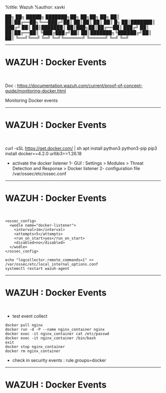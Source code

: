 %title: Wazuh
%author: xavki


██╗    ██╗ █████╗ ███████╗██╗   ██╗██╗  ██╗
██║    ██║██╔══██╗╚══███╔╝██║   ██║██║  ██║
██║ █╗ ██║███████║  ███╔╝ ██║   ██║███████║
██║███╗██║██╔══██║ ███╔╝  ██║   ██║██╔══██║
╚███╔███╔╝██║  ██║███████╗╚██████╔╝██║  ██║
 ╚══╝╚══╝ ╚═╝  ╚═╝╚══════╝ ╚═════╝ ╚═╝  ╚═╝
                                           

-----------------------------------------------------------------------------------------------------------                   

# WAZUH : Docker Events

<br>

Doc : https://documentation.wazuh.com/current/proof-of-concept-guide/monitoring-docker.html

Monitoring Docker events

-----------------------------------------------------------------------------------------------------------                   

# WAZUH : Docker Events

<br>

curl -sSL https://get.docker.com/ | sh
apt install python3 python3-pip
pip3 install docker==4.2.0 urllib3==1.26.18

* activate the docker listener
	1- GUI : Settings > Modules > Threat Detection and Response > Docker listener
	2- configuration file /var/ossec/etc/ossec.conf

-----------------------------------------------------------------------------------------------------------                   

# WAZUH : Docker Events

<br>

```
<ossec_config>
  <wodle name="docker-listener">
    <interval>1m</interval>
    <attempts>5</attempts>
    <run_on_start>yes</run_on_start>
    <disabled>no</disabled>
  </wodle>
</ossec_config>
```

```
echo "logcollector.remote_commands=1" >> /var/ossec/etc/local_internal_options.conf
systemctl restart wazuh-agent
```

-----------------------------------------------------------------------------------------------------------                   

# WAZUH : Docker Events

<br>

* test event collect

```
docker pull nginx
docker run -d -P --name nginx_container nginx
docker exec -it nginx_container cat /etc/passwd
docker exec -it nginx_container /bin/bash
exit
docker stop nginx_container
docker rm nginx_container
```

* check in security events : rule.groups=docker

-----------------------------------------------------------------------------------------------------------                   

# WAZUH : Docker Events

<br>


